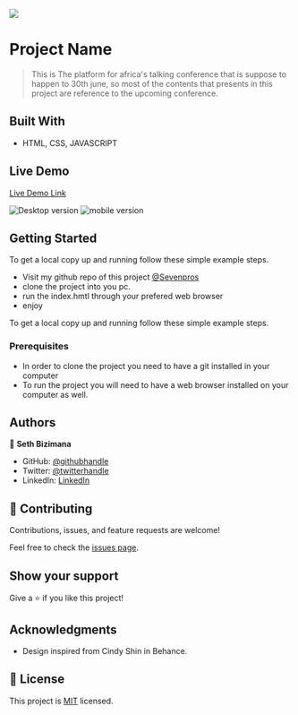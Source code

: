 ![](https://img.shields.io/badge/Microverse-blueviolet)

# Project Name

> This is The platform for africa's talking conference that is suppose to happen to 30th june, 
so most of the contents that presents in this project are reference to the upcoming conference.


## Built With

- HTML, CSS, JAVASCRIPT


## Live Demo 

[Live Demo Link](https://sevenpros.github.io/Africas_talking_capstone/)

![Desktop version](https://user-images.githubusercontent.com/26649756/175777327-f79fa36c-aa0c-4d07-b175-1f11a2b6411a.jpg)
![mobile version](https://user-images.githubusercontent.com/26649756/175777342-9ca09b71-685f-4136-b1cc-073d9ab51b80.jpg)




## Getting Started

To get a local copy up and running follow these simple example steps.
- Visit my github repo of this project [@Sevenpros](https://github.com/Sevenpros/Portfolio)
- clone the project into you pc.
- run the index.hmtl through your prefered web browser
- enjoy


To get a local copy up and running follow these simple example steps.

### Prerequisites
- In order to clone the project you need to have a git installed in your computer
- To run the project you will need to have a web browser installed on your computer as well.




## Authors
👤 **Seth Bizimana**

- GitHub: [@githubhandle](https://github.com/Sevenpros)
- Twitter: [@twitterhandle](https://twitter.com/BizimanaSeth)
- LinkedIn: [LinkedIn](https://linkedin.com/in/sethBizimana)


## 🤝 Contributing

Contributions, issues, and feature requests are welcome!

Feel free to check the [issues page](../../issues/).

## Show your support

Give a ⭐️ if you like this project!

## Acknowledgments

- Design inspired from Cindy Shin in Behance.

## 📝 License

This project is [MIT](./MIT.md) licensed.
